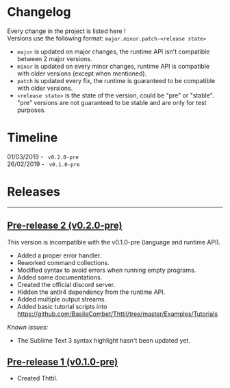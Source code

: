 # Changelog

Every change in the project is listed here !  
Versions use the following format: ``major.minor.patch-<release state>``  
* ``major`` is updated on major changes, the runtime API isn't compatible between 2 major versions.  
* ``minor`` is updated on every minor changes, runtime API is compatible with older versions (except when mentioned).
* ``patch`` is updated every fix, the runtime is guaranteed to be compatible with older versions.
* ``<release state>`` is the state of the version, could be "pre" or "stable". "pre" versions are not guaranteed to be stable and are only for test purposes. 

# Timeline

01/03/2019 - `` v0.2.0-pre``  
26/02/2019 - `` v0.1.0-pre``

# Releases

---

## [Pre-release 2 (v0.2.0-pre)](https://github.com/BasileCombet/Thttil/releases/tag/v0.2.0-pre)

This version is incompatible with the v0.1.0-pre (language and runtime API). 

* Added a proper error handler.
* Reworked command collections.
* Modified syntax to avoid errors when running empty programs.
* Added some documentations.
* Created the official discord server.
* Hidden the antlr4 dependency from the runtime API.
* Added multiple output streams.
* Added basic tutorial scripts into https://github.com/BasileCombet/Thttil/tree/master/Examples/Tutorials

*Known issues:*

* The Sublime Text 3 syntax highlight hasn't been updated yet.

## [Pre-release 1 (v0.1.0-pre)](https://github.com/BasileCombet/Thttil/releases/tag/v0.1)

* Created Thttil.